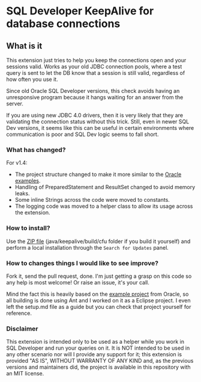 # SQL Developer KeepAlive for database connections
## What is it
This extension just tries to help you keep the connections open and your sessions valid. Works as your old JDBC connection pools, where a test query is sent to let the DB know that a session is still valid, regardless of how often you use it.

Since old Oracle SQL Developer versions, this check avoids having an unresponsive program because it hangs waiting for an answer from the server.

If you are using new JDBC 4.0 drivers, then it is very likely that they are validating the connection status without this trick. Still, even in newer SQL Dev versions, it seems like this can be useful in certain environments where communication is poor and SQL Dev logic seems to fall short.  

### What has changed?

For v1.4:
- The project structure changed to make it more similar to the [Oracle examples](https://github.com/oracle/oracle-db-examples/blob/master/sqldeveloper/extension/setup.md).
- Handling of PreparedStatement and ResultSet changed to avoid memory leaks.
- Some inline Strings across the code were moved to constants.
- The logging code was moved to a helper class to allow its usage across the extension. 

### How to install?

Use the [ZIP file](https://github.com/alfabravoteam/SQLDeveloper-keepalive/releases/download/1.4.0/keepalive-1.4.0.zip) (java/keepalive/build/cfu folder if you build it yourself) and perform a local installation through the `Search for Updates` panel.

### How to changes things I would like to see improve?

Fork it, send the pull request, done. I'm just getting a grasp on this code so any help is most welcome! Or raise an issue, it's your call.

Mind the fact this is heavily based on the [example project](https://github.com/oracle/oracle-db-examples/blob/master/sqldeveloper/extension/setup.md) from Oracle, so all building is done using Ant and I worked on it as a Eclipse project. I even left the setup.md file as a guide but you can check that project yourself for reference. 
 
### Disclaimer

This extension is intended only to be used as a helper while you work in SQL Developer and run your queries on it. It is NOT intended to be used in any other scenario nor will I provide any support for it; this extension is provided "AS IS", WITHOUT WARRANTY OF ANY KIND and, as the previous versions and maintainers did, the project is available in this repository with an MIT license.
